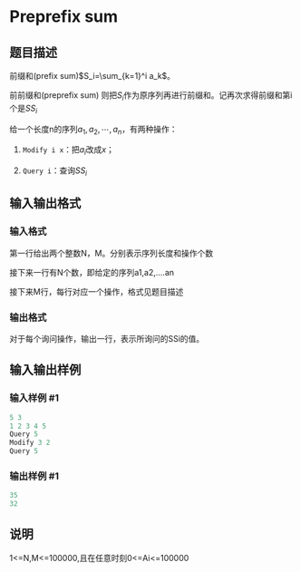 # Preprefix sum

## 题目描述

前缀和(prefix sum)$S_i=\sum_{k=1}^i a_k$。

前前缀和(preprefix sum) 则把$S_i$作为原序列再进行前缀和。记再次求得前缀和第i个是$SS_i$

给一个长度n的序列$a_1, a_2, \cdots, a_n$，有两种操作：

1. `Modify i x`：把$a_i$改成$x$；

2. `Query i`：查询$SS_i$

## 输入输出格式

### 输入格式

第一行给出两个整数N，M。分别表示序列长度和操作个数

接下来一行有N个数，即给定的序列a1,a2,....an

接下来M行，每行对应一个操作，格式见题目描述 

### 输出格式

对于每个询问操作，输出一行，表示所询问的SSi的值。

## 输入输出样例

### 输入样例 #1

```cpp
5 3
1 2 3 4 5
Query 5
Modify 3 2
Query 5
```


### 输出样例 #1

```cpp
35
32
```


## 说明

1<=N,M<=100000,且在任意时刻0<=Ai<=100000

